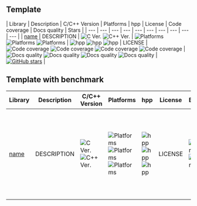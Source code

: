 ## Template

|  Library  |  Description  |  C/C++ Version  |  Platforms | hpp  |  License  |  Code coverage  |  Docs quality  |  Stars  |
| --- | --- | --- | --- | --- | --- | --- | --- | --- | --- |
| [name](https://github.com/AUTHOR_AND_REPOSITORY) | DESCRIPTION | ![C Ver.](https://img.shields.io/badge/C-ANSI%20C%20%7C%20C99%20%7C%20C11%20%7C%20C18%20%7C%20C2x%20%7C%20Embedded%20C-blue?style=flat-square) ![C++ Ver.](https://img.shields.io/badge/C%2B%2B-98%20%7C%2003%20%7C%2011%20%7C%2014%20%7C%2017%20%7C%2020-blue?style=flat-square) | ![Platforms](https://img.shields.io/badge/good-Win%20%7C%20Linux%20%7C%20OS%20X-success?style=flat-square) ![Platforms](https://img.shields.io/badge/moderate-Win%20%7C%20Linux%20%7C%20OS%20X-yellow?style=flat-square) ![Platforms](https://img.shields.io/badge/poor-Win%20%7C%20Linux%20%7C%20OS%20X-critical?style=flat-square) | ![hpp](https://img.shields.io/badge/-no-blue?style=flat-square) ![hpp](https://img.shields.io/badge/-yes-success?style=flat-square) ![hpp](https://img.shields.io/badge/-unknown-inactive?style=flat-square) | LICENSE | ![Code coverage](https://img.shields.io/badge/-poor-critical?style=flat-square) ![Code coverage](https://img.shields.io/badge/-moderate-yellow?style=flat-square) ![Code coverage](https://img.shields.io/badge/-good-success?style=flat-square) ![Code coverage](https://img.shields.io/badge/-unknown-inactive?style=flat-square) | ![Docs quality](https://img.shields.io/badge/-poor-critical?style=flat-square) ![Docs quality](https://img.shields.io/badge/-moderate-yellow?style=flat-square) ![Docs quality](https://img.shields.io/badge/-good-success?style=flat-square) ![Docs quality](https://img.shields.io/badge/-unknown-inactive?style=flat-square) | [![GitHub stars](https://img.shields.io/github/stars/AUTHOR_AND_REPOSITORY?style=flat-square)](https://github.com/AUTHOR_AND_REPOSITORY/stargazers/) |

## Template with benchmark

|  Library  |  Description  |  C/C++ Version  |  Platforms | hpp  |  License  |  Benchmark  |  Code coverage  |  Docs quality  |  Stars  |
| --- | --- | --- | --- | --- | --- | --- | --- | --- | --- |
| [name](https://github.com/AUTHOR_AND_REPOSITORY) | DESCRIPTION | ![C Ver.](https://img.shields.io/badge/C-ANSI%20C%20%7C%20C99%20%7C%20C11%20%7C%20C18%20%7C%20C2x%20%7C%20Embedded%20C-blue?style=flat-square) ![C++ Ver.](https://img.shields.io/badge/C%2B%2B-98%20%7C%2003%20%7C%2011%20%7C%2014%20%7C%2017%20%7C%2020-blue?style=flat-square) | ![Platforms](https://img.shields.io/badge/good-Win%20%7C%20Linux%20%7C%20OS%20X-success?style=flat-square) ![Platforms](https://img.shields.io/badge/moderate-Win%20%7C%20Linux%20%7C%20OS%20X-yellow?style=flat-square) ![Platforms](https://img.shields.io/badge/poor-Win%20%7C%20Linux%20%7C%20OS%20X-critical?style=flat-square) | ![hpp](https://img.shields.io/badge/-no-blue?style=flat-square) ![hpp](https://img.shields.io/badge/-yes-success?style=flat-square) ![hpp](https://img.shields.io/badge/-unknown-inactive?style=flat-square) | LICENSE | ![Benchmark](https://img.shields.io/badge/-yes-success?style=flat-square) ![Benchmark](https://img.shields.io/badge/-no-yellow?style=flat-square) | ![Code coverage](https://img.shields.io/badge/-poor-critical?style=flat-square) ![Code coverage](https://img.shields.io/badge/-moderate-yellow?style=flat-square) ![Code coverage](https://img.shields.io/badge/-good-success?style=flat-square) ![Code coverage](https://img.shields.io/badge/-unknown-inactive?style=flat-square) | ![Docs quality](https://img.shields.io/badge/-poor-critical?style=flat-square) ![Docs quality](https://img.shields.io/badge/-moderate-yellow?style=flat-square) ![Docs quality](https://img.shields.io/badge/-good-success?style=flat-square) ![Docs quality](https://img.shields.io/badge/-unknown-inactive?style=flat-square) | [![GitHub stars](https://img.shields.io/github/stars/AUTHOR_AND_REPOSITORY?style=flat-square)](https://github.com/AUTHOR_AND_REPOSITORY/stargazers/) |
